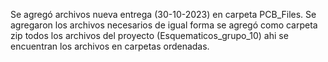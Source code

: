 Se agregó archivos nueva entrega (30-10-2023) en carpeta PCB_Files. Se agregaron los archivos necesarios de igual forma se agregó como carpeta zip todos los archivos del proyecto (Esquematicos_grupo_10) ahi se encuentran los archivos en carpetas ordenadas.
